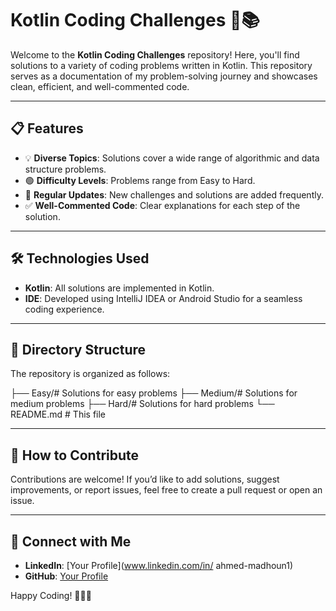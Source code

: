 # **Kotlin Coding Challenges** 🚀📚  

Welcome to the **Kotlin Coding Challenges** repository! Here, you'll find solutions to a variety of coding problems written in Kotlin. This repository serves as a documentation of my problem-solving journey and showcases clean, efficient, and well-commented code.  

---

## **📋 Features**  
- 💡 **Diverse Topics**: Solutions cover a wide range of algorithmic and data structure problems.  
- 🟢 **Difficulty Levels**: Problems range from Easy to Hard.  
- 🔄 **Regular Updates**: New challenges and solutions are added frequently.  
- ✅ **Well-Commented Code**: Clear explanations for each step of the solution.  

---

## **🛠️ Technologies Used**  
- **Kotlin**: All solutions are implemented in Kotlin.  
- **IDE**: Developed using IntelliJ IDEA or Android Studio for a seamless coding experience.  

---

## **📂 Directory Structure**  
The repository is organized as follows:

├── Easy/# Solutions for easy problems
├── Medium/# Solutions for medium problems
├── Hard/# Solutions for hard problems
└── README.md # This file

---

## **🤝 How to Contribute**  
Contributions are welcome! If you’d like to add solutions, suggest improvements, or report issues, feel free to create a pull request or open an issue.  

---

## **🔗 Connect with Me**  
- **LinkedIn**: [Your Profile](www.linkedin.com/in/
ahmed-madhoun1)  
- **GitHub**: [Your Profile](https://github.com/ahmed-madhoun1)  

Happy Coding! 👨‍💻✨
